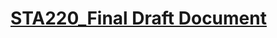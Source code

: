 # [STA220_Final Draft Document](https://docs.google.com/document/d/1kC6bur286_1tmlzypB9qwhGJ8F0rW3AlnFuNWQ0xzYY/edit?usp=sharing)
